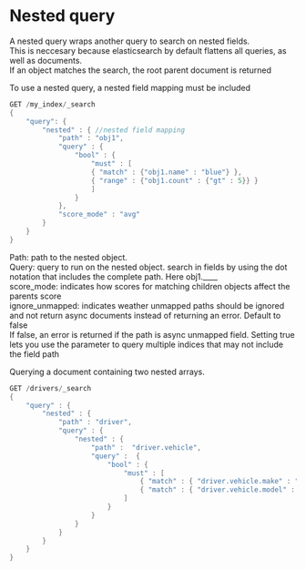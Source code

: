 
# Nested query

A nested query wraps another query to search on nested fields.\
This is neccesary because elasticsearch by default flattens all queries, as well as documents.\
If an object matches the search, the root parent document is returned

To use a nested query, a nested field mapping must be included
```C#
GET /my_index/_search
{
    "query": {
        "nested" : { //nested field mapping
            "path" : "obj1",
            "query" : {
                "bool" : {
                    "must" : [
                    { "match" : {"obj1.name" : "blue"} },
                    { "range" : {"obj1.count" : {"gt" : 5}} }
                    ]
                }
            },
            "score_mode" : "avg"
        }
    }
}
```

Path: path to the nested object.\
Query: query to run on the nested object. search in fields by using the dot notation that
includes the complete path. Here obj1.____\
score_mode: indicates how scores for matching children objects affect the parents score\
ignore_unmapped: indicates weather unmapped paths should be ignored and not return async documents
instead of returning an error. Default to false\
If false, an error is returned if the path is async unmapped field. Setting true lets you use the parameter 
to query multiple indices that may not include the field path

Querying a document containing two nested arrays.
```C#
GET /drivers/_search
{
    "query" : {
        "nested" : {
            "path" : "driver",
            "query" : {
                "nested" : {
                    "path" :  "driver.vehicle",
                    "query" :  {
                        "bool" : {
                            "must" : [
                                { "match" : { "driver.vehicle.make" : "Powell Motors" } },
                                { "match" : { "driver.vehicle.model" : "Canyonero" } }
                            ]
                        }
                    }
                }
            }
        }
    }
}
```